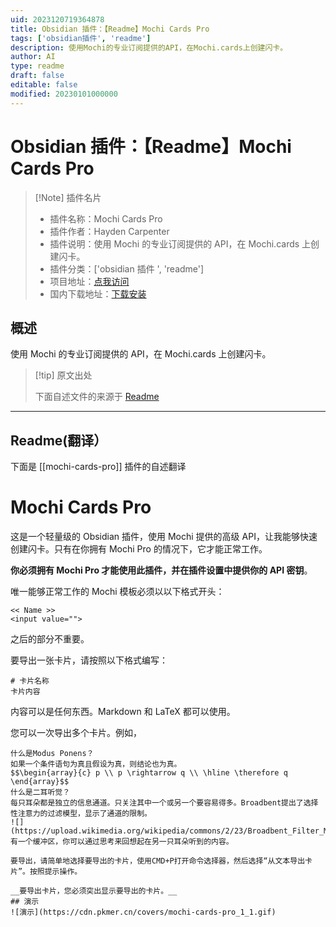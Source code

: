 ```yaml
---
uid: 2023120719364878
title: Obsidian 插件：【Readme】Mochi Cards Pro
tags: ['obsidian插件', 'readme']
description: 使用Mochi的专业订阅提供的API，在Mochi.cards上创建闪卡。
author: AI
type: readme
draft: false
editable: false
modified: 20230101000000
---
```


# Obsidian 插件：【Readme】Mochi Cards Pro

> [!Note] 插件名片
> - 插件名称：Mochi Cards Pro
> - 插件作者：Hayden Carpenter
> - 插件说明：使用 Mochi 的专业订阅提供的 API，在 Mochi.cards 上创建闪卡。
> - 插件分类：['obsidian 插件 ', 'readme']
> - 项目地址：[点我访问](https://github.com/xHayden/obsidian-mochi-cards-pro)
> - 国内下载地址：[下载安装](https://pkmer.cn/products/plugin/pluginMarket/?mochi-cards-pro)

## 概述

使用 Mochi 的专业订阅提供的 API，在 Mochi.cards 上创建闪卡。

> [!tip] 原文出处
>
>下面自述文件的来源于 [Readme](https://ghproxy.net/https://raw.githubusercontent.com/xHayden/obsidian-mochi-cards-pro/master/README.md)
>

---

## Readme(翻译）

下面是 [[mochi-cards-pro]] 插件的自述翻译

# Mochi Cards Pro

这是一个轻量级的 Obsidian 插件，使用 Mochi 提供的高级 API，让我能够快速创建闪卡。只有在你拥有 Mochi Pro 的情况下，它才能正常工作。

__你必须拥有 Mochi Pro 才能使用此插件，并在插件设置中提供你的 API 密钥__。

唯一能够正常工作的 Mochi 模板必须以以下格式开头：

```
<< Name >> 
<input value="">
```

之后的部分不重要。

要导出一张卡片，请按照以下格式编写：

```
# 卡片名称
卡片内容
```

内容可以是任何东西。Markdown 和 LaTeX 都可以使用。

您可以一次导出多个卡片。例如，

```
什么是Modus Ponens？
如果一个条件语句为真且假设为真，则结论也为真。
$$\begin{array}{c} p \\ p \rightarrow q \\ \hline \therefore q \end{array}$$
什么是二耳听觉？
每只耳朵都是独立的信息通道。只关注其中一个或另一个要容易得多。Broadbent提出了选择性注意力的过滤模型，显示了通道的限制。
![](https://upload.wikimedia.org/wikipedia/commons/2/23/Broadbent_Filter_Model.jpg)
有一个缓冲区，你可以通过思考来回想起在另一只耳朵听到的内容。

要导出，请简单地选择要导出的卡片，使用CMD+P打开命令选择器，然后选择“从文本导出卡片”。按照提示操作。

__要导出卡片，您必须突出显示要导出的卡片。__
## 演示
![演示](https://cdn.pkmer.cn/covers/mochi-cards-pro_1_1.gif)



